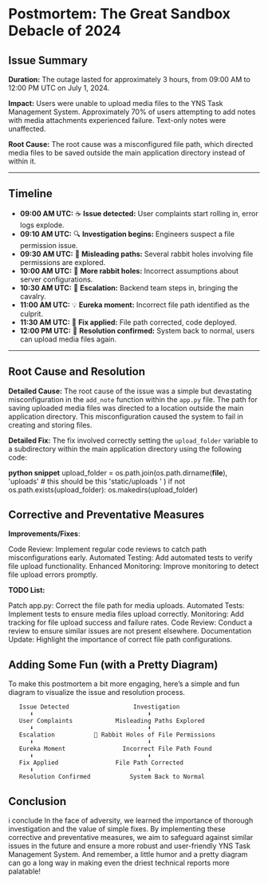 
# Postmortem: The Great Sandbox Debacle of 2024

## Issue Summary
**Duration:** The outage lasted for approximately 3 hours, from 09:00 AM to 12:00 PM UTC on July 1, 2024.

**Impact:** Users were unable to upload media files to the YNS Task Management System. Approximately 70% of users attempting to add notes with media attachments experienced failure. Text-only notes were unaffected.

**Root Cause:** The root cause was a misconfigured file path, which directed media files to be saved outside the main application directory instead of within it.

---

## Timeline

- **09:00 AM UTC:** ☕ **Issue detected:** User complaints start rolling in, error logs explode.
- **09:10 AM UTC:** 🔍 **Investigation begins:** Engineers suspect a file permission issue.
- **09:30 AM UTC:** 🤔 **Misleading paths:** Several rabbit holes involving file permissions are explored.
- **10:00 AM UTC:** 🐰 **More rabbit holes:** Incorrect assumptions about server configurations.
- **10:30 AM UTC:** 🚨 **Escalation:** Backend team steps in, bringing the cavalry.
- **11:00 AM UTC:** 💡 **Eureka moment:** Incorrect file path identified as the culprit.
- **11:30 AM UTC:** 🔧 **Fix applied:** File path corrected, code deployed.
- **12:00 PM UTC:** 🎉 **Resolution confirmed:** System back to normal, users can upload media files again.

---

## Root Cause and Resolution

**Detailed Cause:** The root cause of the issue was a simple but devastating misconfiguration in the `add_note` function within the `app.py` file. The path for saving uploaded media files was directed to a location outside the main application directory. This misconfiguration caused the system to fail in creating and storing files.

**Detailed Fix:** The fix involved correctly setting the `upload_folder` variable to a subdirectory within the main application directory using the following code:

**python snippet**
    upload_folder = os.path.join(os.path.dirname(__file__), 'uploads' # this should be this 'static/uploads ' )
    if not os.path.exists(upload_folder):
       os.makedirs(upload_folder)

## Corrective and Preventative Measures

**Improvements/Fixes**:

Code Review: Implement regular code reviews to catch path misconfigurations early.
Automated Testing: Add automated tests to verify file upload functionality.
Enhanced Monitoring: Improve monitoring to detect file upload errors promptly.

**TODO List:**

Patch app.py: Correct the file path for media uploads.
Automated Tests: Implement tests to ensure media files upload correctly.
Monitoring: Add tracking for file upload success and failure rates.
Code Review: Conduct a review to ensure similar issues are not present elsewhere.
Documentation Update: Highlight the importance of correct file path configurations.

## Adding Some Fun (with a Pretty Diagram)

To make this postmortem a bit more engaging, here’s a simple and fun diagram to visualize the issue and resolution process.

       Issue Detected                  Investigation
          ⬇️                                ⬇️
       User Complaints            Misleading Paths Explored
          ⬇️                                ⬇️
       Escalation           🐰 Rabbit Holes of File Permissions
          ⬇️                                ⬇️
       Eureka Moment                Incorrect File Path Found
          ⬇️                                ⬇️
       Fix Applied                File Path Corrected
          ⬇️                                ⬇️
       Resolution Confirmed           System Back to Normal

## Conclusion

i conclude In the face of adversity, we learned the importance of thorough investigation and the value of simple fixes. By implementing these corrective and preventative measures, we aim to safeguard against similar issues in the future and ensure a more robust and user-friendly YNS Task Management System. And remember, a little humor and a pretty diagram can go a long way in making even the driest technical reports more palatable!
